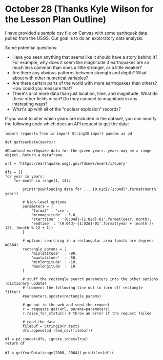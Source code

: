 # October 28 (Thanks Kyle Wilson for the Lesson Plan Outline)

I have provided a sample csv file on Canvas with some earthquak data pulled from the USGS. Our goal is to do an exploratory data analysis.

Some potential questions:

* Have you seen anything that seems like it should have a story behind it? For example, why does it seem like magnitude 3 earthquakes are so much less common than ones a little stronger, or a little weaker?
* Are there any obvious patterns between strength and depth? What about with other numerical variables?
* Are there certain parts of the world with more earthquakes than others? How could you measure that?
* There's a lot more data than just location, time, and magnitude. What do these other fields mean? Do they connect to magnitude in any interesting ways?
* What's up with all of the "nuclear explosion" records?

If you want to alter which years are included in the dataset, you can modify the following code which does an API request to get the data:

`import requests`
`from io import StringIO`
`import pandas as pd`

`def getYearData(years):`

    #Download earthquake data for the given years. years may be a range object. Return a dataframe.

    url = 'https://earthquake.usgs.gov/fdsnws/event/1/query'
    
    dfs = []
    for year in years:
        for month in range(1, 13):
            
            print("Downloading data for ... {0:02d}/{1:04d}".format(month, year))

            # high-level options
            parameters = {
                'format' : 'csv',
                'minmagnitude' : 3.0,
                'starttime' : '{0:04d}-{1:02d}-01'.format(year, month),
                'endtime' : '{0:04d}-{1:02d}-01'.format(year + (month // 12), (month % 12 + 1))
            }

            # option: searching in a rectangular area (units are degrees WGS84)
            rectangle_params = {
                'minlatitude'  : -90,
                'maxlatitude'  :  50,
                'minlongitude' : -10,
                'maxlongitude' :  10
            }

            # stuff the rectangle search parameters into the other options (dictionary update)
            # (comment the following line out to turn off rectangle filter)
            #parameters.update(rectangle_params) 

            # go out to the web and send the request
            r = requests.get(url, params=parameters)
            r.raise_for_status() # throw an error if the request failed

            # read the data
            filebuf = StringIO(r.text)
            dfs.append(pd.read_csv(filebuf))

    df = pd.concat(dfs, ignore_index=True)
    return df

`df = getYearData(range(2000, 2004))`
`print(len(df))`
